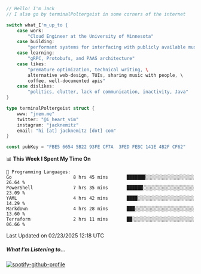 ```go
// Hello! I'm Jack
// I also go by terminalPoltergeist in some corners of the internet

switch what_I'm_up_to {
    case work:
        "Cloud Engineer at the University of Minnesota"
    case building:
        "performant systems for interfacing with publicly available music datasets"
    case learning:
        "gRPC, Protobufs, and PAAS architecture"
    case likes:
        "premature optimization, technical writing, \
        alternative web-design, TUIs, sharing music with people, \
        coffee, well-documented apis"
    case dislikes:
        "politics, clutter, lack of communication, inactivity, Java"
}

type terminalPoltergeist struct {
    www: "jnem.me"
    twitter: "@i_heart_vim"
    instagram: "jacknemitz"
    email: "hi [at] jacknemitz [dot] com"
}

const pubKey = "FBE5 6654 5B22 93FE CF7A  3FED FEBC 141E 4B2F CF62"
```

<!--START_SECTION:waka-->
📊 **This Week I Spent My Time On** 

```text
💬 Programming Languages: 
Go                       8 hrs 45 mins       ███████░░░░░░░░░░░░░░░░░░   26.64 % 
PowerShell               7 hrs 35 mins       ██████░░░░░░░░░░░░░░░░░░░   23.09 % 
YAML                     4 hrs 42 mins       ████░░░░░░░░░░░░░░░░░░░░░   14.29 % 
Markdown                 4 hrs 28 mins       ███░░░░░░░░░░░░░░░░░░░░░░   13.60 % 
Terraform                2 hrs 11 mins       ██░░░░░░░░░░░░░░░░░░░░░░░   06.66 % 
```


 Last Updated on 02/23/2025 12:18 UTC
<!--END_SECTION:waka-->

##### What I'm Listening to...

[![spotify-github-profile](https://jnem.me/listening-item?maxAge=2592000)](https://jnem.me/listening)
